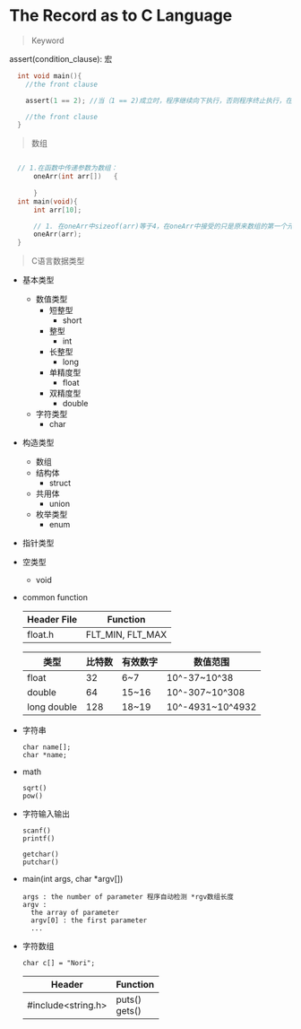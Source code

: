 # The Record as to C Language

> Keyword

  assert(condition_clause): 宏
  ```c
 	int void main(){
	  //the front clause

	  assert(1 == 2); //当（1 == 2)成立时，程序继续向下执行，否则程序终止执行，在console中打印相关信息(哪一行、那个文件等)

	  //the front clause
	}
  ```
> 数组

  ```c

  	// 1.在函数中传递参数为数组：
		oneArr(int arr[])	{
			
		}
  	int main(void){
		int arr[10];	

		// 1. 在oneArr中sizeof(arr)等于4，在oneArr中接受的只是原来数组的第一个元素，可以通过指针去遍历原数组中所有的元素，但无法判断原数组的结束位置。
		oneArr(arr);
	}
  ```

> C语言数据类型

* 基本类型
  * 数值类型
    * 短整型 
      * short
    * 整型
      * int
    * 长整型
      * long
    * 单精度型
      * float
    * 双精度型
      * double
  * 字符类型
    * char
* 构造类型
  * 数组
  * 结构体 
    * struct
  * 共用体
    * union
  * 枚举类型
    * enum
* 指针类型
* 空类型
  * void


* common function

  | Header File | Function         |
  | ----------- | ---------------- |
  | float.h     | FLT_MIN, FLT_MAX |

  | 类型        | 比特数 | 有效数字 | 数值范围         |
  | ----------- | ------ | -------- | ---------------- |
  | float       | 32     | 6~7      | 10^-37~10^38     |
  | double      | 64     | 15~16    | 10^-307~10^308   |
  | long double | 128    | 18~19    | 10^-4931~10^4932 |

* 字符串

  ```
  char name[];
  char *name;
  ```

* math

  ```
  sqrt()
  pow()
  ```

* 字符输入输出

  ```
  scanf()
  printf()
  
  getchar()
  putchar()
  ```

* main(int args, char *argv[])

  ```
  args : the number of parameter 程序自动检测 *rgv数组长度
  argv : 
  	the array of parameter 
  	argv[0] : the first parameter
  	...
  ```

* 字符数组

  ```
  char c[] = "Nori";
  ```

  | Header             | Function          |
  | ------------------ | ----------------- |
  | #include<string.h> | puts()<br/>gets() |

  




